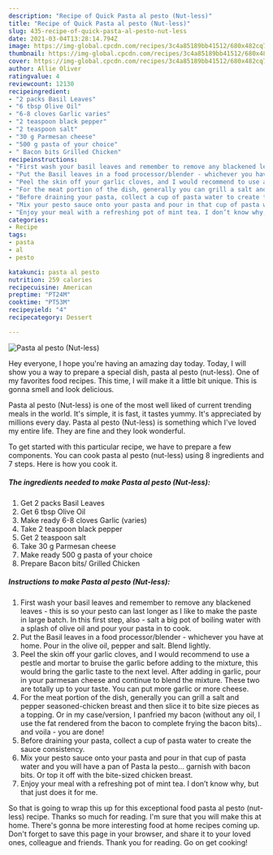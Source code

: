 ```yaml
---
description: "Recipe of Quick Pasta al pesto (Nut-less)"
title: "Recipe of Quick Pasta al pesto (Nut-less)"
slug: 435-recipe-of-quick-pasta-al-pesto-nut-less
date: 2021-03-04T13:28:14.794Z
image: https://img-global.cpcdn.com/recipes/3c4a85189bb41512/680x482cq70/pasta-al-pesto-nut-less-recipe-main-photo.jpg
thumbnail: https://img-global.cpcdn.com/recipes/3c4a85189bb41512/680x482cq70/pasta-al-pesto-nut-less-recipe-main-photo.jpg
cover: https://img-global.cpcdn.com/recipes/3c4a85189bb41512/680x482cq70/pasta-al-pesto-nut-less-recipe-main-photo.jpg
author: Allie Oliver
ratingvalue: 4
reviewcount: 12130
recipeingredient:
- "2 packs Basil Leaves"
- "6 tbsp Olive Oil"
- "6-8 cloves Garlic varies"
- "2 teaspoon black pepper"
- "2 teaspoon salt"
- "30 g Parmesan cheese"
- "500 g pasta of your choice"
- " Bacon bits Grilled Chicken"
recipeinstructions:
- "First wash your basil leaves and remember to remove any blackened leaves - this is so your pesto can last longer as I like to make the paste in large batch. In this first step, also - salt a big pot of boiling water with a splash of olive oil and pour your pasta in to cook."
- "Put the Basil leaves in a food processor/blender - whichever you have at home. Pour in the olive oil, pepper and salt. Blend lightly."
- "Peel the skin off your garlic cloves, and I would recommend to use a pestle and mortar to bruise the garlic before adding to the mixture, this would bring the garlic taste to the next level. After adding in garlic, pour in your parmesan cheese and continue to blend the mixture. These two are totally up to your taste. You can put more garlic or more cheese."
- "For the meat portion of the dish, generally you can grill a salt and pepper seasoned-chicken breast and then slice it to bite size pieces as a topping. Or in my case/version, I panfried my bacon (without any oil, I use the fat rendered from the bacon to complete frying the bacon bits).. and voila - you are done!"
- "Before draining your pasta, collect a cup of pasta water to create the sauce consistency."
- "Mix your pesto sauce onto your pasta and pour in that cup of pasta water and you will have a pan of Pasta la pesto... garnish with bacon bits. Or top it off with the bite-sized chicken breast."
- "Enjoy your meal with a refreshing pot of mint tea. I don’t know why, but that just does it for me."
categories:
- Recipe
tags:
- pasta
- al
- pesto

katakunci: pasta al pesto 
nutrition: 259 calories
recipecuisine: American
preptime: "PT24M"
cooktime: "PT53M"
recipeyield: "4"
recipecategory: Dessert

---
```



![Pasta al pesto (Nut-less)](https://img-global.cpcdn.com/recipes/3c4a85189bb41512/680x482cq70/pasta-al-pesto-nut-less-recipe-main-photo.jpg)

Hey everyone, I hope you're having an amazing day today. Today, I will show you a way to prepare a special dish, pasta al pesto (nut-less). One of my favorites food recipes. This time, I will make it a little bit unique. This is gonna smell and look delicious.



Pasta al pesto (Nut-less) is one of the most well liked of current trending meals in the world. It's simple, it is fast, it tastes yummy. It's appreciated by millions every day. Pasta al pesto (Nut-less) is something which I've loved my entire life. They are fine and they look wonderful.


To get started with this particular recipe, we have to prepare a few components. You can cook pasta al pesto (nut-less) using 8 ingredients and 7 steps. Here is how you cook it.

<!--inarticleads1-->

##### The ingredients needed to make Pasta al pesto (Nut-less):

1. Get 2 packs Basil Leaves
1. Get 6 tbsp Olive Oil
1. Make ready 6-8 cloves Garlic (varies)
1. Take 2 teaspoon black pepper
1. Get 2 teaspoon salt
1. Take 30 g Parmesan cheese
1. Make ready 500 g pasta of your choice
1. Prepare  Bacon bits/ Grilled Chicken




<!--inarticleads2-->

##### Instructions to make Pasta al pesto (Nut-less):

1. First wash your basil leaves and remember to remove any blackened leaves - this is so your pesto can last longer as I like to make the paste in large batch. In this first step, also - salt a big pot of boiling water with a splash of olive oil and pour your pasta in to cook.
1. Put the Basil leaves in a food processor/blender - whichever you have at home. Pour in the olive oil, pepper and salt. Blend lightly.
1. Peel the skin off your garlic cloves, and I would recommend to use a pestle and mortar to bruise the garlic before adding to the mixture, this would bring the garlic taste to the next level. After adding in garlic, pour in your parmesan cheese and continue to blend the mixture. These two are totally up to your taste. You can put more garlic or more cheese.
1. For the meat portion of the dish, generally you can grill a salt and pepper seasoned-chicken breast and then slice it to bite size pieces as a topping. Or in my case/version, I panfried my bacon (without any oil, I use the fat rendered from the bacon to complete frying the bacon bits).. and voila - you are done!
1. Before draining your pasta, collect a cup of pasta water to create the sauce consistency.
1. Mix your pesto sauce onto your pasta and pour in that cup of pasta water and you will have a pan of Pasta la pesto... garnish with bacon bits. Or top it off with the bite-sized chicken breast.
1. Enjoy your meal with a refreshing pot of mint tea. I don’t know why, but that just does it for me.




So that is going to wrap this up for this exceptional food pasta al pesto (nut-less) recipe. Thanks so much for reading. I'm sure that you will make this at home. There's gonna be more interesting food at home recipes coming up. Don't forget to save this page in your browser, and share it to your loved ones, colleague and friends. Thank you for reading. Go on get cooking!
